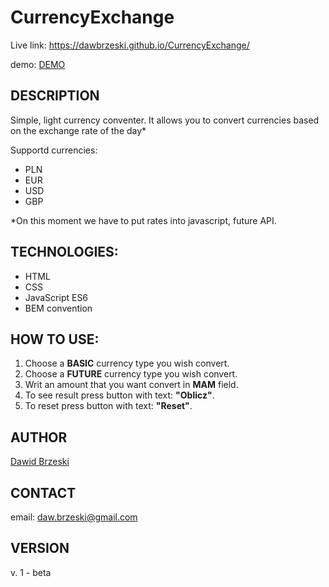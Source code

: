 # CurrencyExchange 

Live link: https://dawbrzeski.github.io/CurrencyExchange/

demo: [DEMO](https://dawbrzeski.github.io/CurrencyExchange/)

## DESCRIPTION

Simple, light currency conventer. It allows you to convert currencies based on the exchange rate of the day* 

Supportd currencies: 
- PLN 
- EUR
- USD
- GBP

*On this moment we have to put rates into javascript, future API. 

## TECHNOLOGIES: 
- HTML
- CSS
- JavaScript ES6
- BEM convention

## HOW TO USE: 
1. Choose a **BASIC** currency type you wish convert.
2. Choose a **FUTURE** currency type you wish convert.
3. Writ an amount that you want convert in **MAM** field.
4. To see result press button with text: **"Oblicz"**.
5. To reset press button with text: **"Reset"**.

## AUTHOR

[Dawid Brzeski](https://github.com/DawBrzeski)

## CONTACT 

email: daw.brzeski@gmail.com

## VERSION

v. 1 - beta
